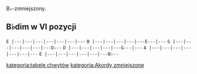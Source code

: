 B♭-zmniejszony.

## B♭dim w VI pozycji

`E |---|---|---|---|---|---|---`
`B |---|---|---|---|---E---|---`
`G |---|---|---|---|---|---D♭--`
`D |---|---|---|---|---G---|---`
`A |---|---|---|---|---|---|---`
`E |---|---|---|---|---|---B♭--`

[kategoria:tabele chwytów](kategoria:tabele_chwytów "wikilink")
[kategoria:Akordy zmniejszone](kategoria:Akordy_zmniejszone "wikilink")